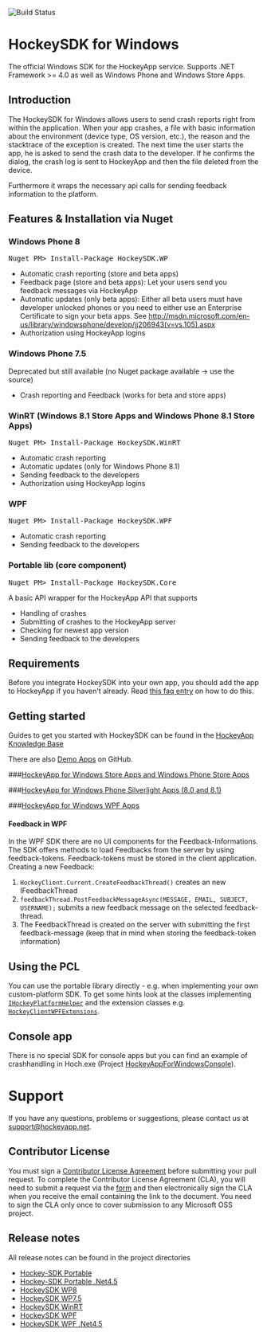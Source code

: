 ![Build Status](https://mseng.visualstudio.com/DefaultCollection/_apis/public/build/definitions/96a62c4a-58c2-4dbb-94b6-5979ebc7f2af/1932/badge)

HockeySDK for Windows
=========

The official Windows SDK for the HockeyApp service. Supports .NET Framework >= 4.0 as well as Windows Phone and Windows Store Apps.

## Introduction

The HockeySDK for Windows allows users to send crash reports right from within the application.
When your app crashes, a file with basic information about the environment (device type, OS version, etc.), the reason and the stacktrace of the exception is created. 
The next time the user starts the app, he is asked to send the crash data to the developer. If he confirms the dialog, the crash log is sent to HockeyApp and then the file deleted from the device.

Furthermore it wraps the necessary api calls for sending feedback information to the platform.


## Features & Installation via Nuget
### Windows Phone 8
<pre>Nuget PM> Install-Package HockeySDK.WP</pre>

* Automatic crash reporting (store and beta apps)
* Feedback page (store and beta apps): Let your users send you feedback messages via HockeyApp 
* Automatic updates (only beta apps): Either all beta users must have developer unlocked phones or you need to either use an Enterprise Certificate to sign your beta apps. See http://msdn.microsoft.com/en-us/library/windowsphone/develop/jj206943(v=vs.105).aspx
* Authorization using HockeyApp logins

### Windows Phone 7.5
Deprecated but still available (no Nuget package available -> use the source)

* Crash reporting and Feedback (works for beta and store apps)

### WinRT (Windows 8.1 Store Apps and Windows Phone 8.1 Store Apps)
<pre>Nuget PM> Install-Package HockeySDK.WinRT</pre>

* Automatic crash reporting
* Automatic updates (only for Windows Phone 8.1)
* Sending feedback to the developers
* Authorization using HockeyApp logins

### WPF
<pre>Nuget PM> Install-Package HockeySDK.WPF</pre>

* Automatic crash reporting
* Sending feedback to the developers

### Portable lib (core component) 
<pre>Nuget PM> Install-Package HockeySDK.Core</pre>
A basic API wrapper for the HockeyApp API that supports

* Handling of crashes
* Submitting of crashes to the HockeyApp server
* Checking for newest app version  
* Sending feedback to the developers

## Requirements

Before you integrate HockeySDK into your own app, you should add the app to HockeyApp if you haven't already. Read [this faq entry](http://support.hockeyapp.net/kb/about-general-faq/how-to-create-a-new-app) on how to do this.

## Getting started 
Guides to get you started with HockeySDK can be found in the [HockeyApp Knowledge Base](http://support.hockeyapp.net/kb)

There are also [Demo Apps](https://github.com/bitstadium/HockeySDK-WindowsDemo) on GitHub.

###[HockeyApp for Windows Store Apps and Windows Phone Store Apps](http://support.hockeyapp.net/kb/client-integration-android-other-platforms/hockeyapp-for-windows-store-apps-and-windows-phone-store-apps)

###[HockeyApp for Windows Phone Silverlight Apps (8.0 and 8.1)](http://support.hockeyapp.net/kb/client-integration-android-other-platforms/hockeyapp-for-windows-phone-silverlight-apps-80-and-81)

###[HockeyApp for Windows WPF Apps](http://support.hockeyapp.net/kb/client-integration-android-other-platforms/hockeyapp-for-windows-wpf-apps)

#### Feedback in WPF
In the WPF SDK there are no UI components for the Feedback-Informations. The SDK offers methods to load Feedbacks from the server by using feedback-tokens. Feedback-tokens must be stored in the client application.
Creating a new Feedback:

1. `HockeyClient.Current.CreateFeedbackThread()` creates an new IFeedbackThread
2. `feedbackThread.PostFeedbackMessageAsync(MESSAGE, EMAIL, SUBJECT, USERNAME);` submits a new feedback message on the selected feedback-thread.
3. The FeedbackThread is created on the server with submitting the first feedback-message (keep that in mind when storing the feedback-token information)

## Using the PCL
You can use the portable library directly - e.g. when implementing your own custom-platform SDK. To get some hints look at the classes implementing 
[`IHockeyPlatformHelper`](https://github.com/bitstadium/HockeySDK-Windows/blob/develop/HockeySDK_Portable/IHockeyPlatformHelper.cs) and the extension classes e.g. [`HockeyClientWPFExtensions`](https://github.com/bitstadium/HockeySDK-Windows/blob/develop/HockeySDK_WPF/HockeyClientWPFExtensions.cs).

## Console app
There is no special SDK for console apps but you can find an example of crashhandling in Hoch.exe (Project [HockeyAppForWindowsConsole](https://github.com/bitstadium/HockeyApp-for-Windows/tree/develop/HockeyAppForWindowsConsole)).

# Support

If you have any questions, problems or suggestions, please contact us at [support@hockeyapp.net](mailto:support@hockeyapp.net).

## Contributor License

You must sign a [Contributor License Agreement](https://cla.microsoft.com/) before submitting your pull request. To complete the Contributor License Agreement (CLA), you will need to submit a request via the [form](https://cla.microsoft.com/) and then electronically sign the CLA when you receive the email containing the link to the document. You need to sign the CLA only once to cover submission to any Microsoft OSS project. 

## Release notes
All release notes can be found in the project directories

* [Hockey-SDK Portable](./Src/HockeySDK_Portable/)
* [Hockey-SDK Portable .Net4.5](./Src/HockeySDK_Portable45/)
* [HockeySDK WP8](./Src/HockeySDK_WP8/)
* [HockeySDK WP7.5](./Src/HockeySDK_WP75/)
* [HockeySDK WinRT](./Src/HockeySDK_WinRT/)
* [HockeySDK WPF](./Src/HockeySDK_WPF/)
* [HockeySDK WPF .Net4.5](./Src/HockeySDK_WPF45/)

